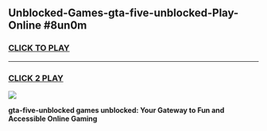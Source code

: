 
## Unblocked-Games-gta-five-unblocked-Play-Online #8un0m
<h3>
<a href="https://news.freeplayer.one?title=gta-five-unblocked&ref=3">CLICK TO PLAY</a></h3>
<hr>

<h3>
<a href="https://news.freeplayer.one?title=gta-five-unblocked&ref=3">CLICK 2 PLAY</a>
  
</h3>

<a href="https://news.freeplayer.one?title=gta-five-unblocked&ref=3"><img src="https://clearcache.store/games.png"></a>


**gta-five-unblocked games unblocked: Your Gateway to Fun and Accessible Online Gaming**
